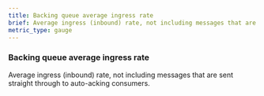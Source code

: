 ```yaml
---
title: Backing queue average ingress rate
brief: Average ingress (inbound) rate, not including messages that are sent straight through to auto-acking consumers.
metric_type: gauge
---
```

### Backing queue average ingress rate

Average ingress (inbound) rate, not including messages that are sent straight through to auto-acking consumers.
